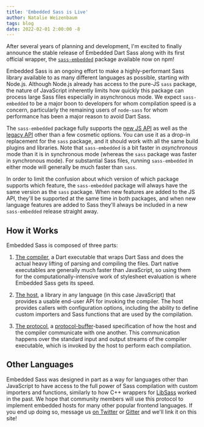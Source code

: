 ```yaml
---
title: 'Embedded Sass is Live'
author: Natalie Weizenbaum
tags: blog
date: 2022-02-01 2:00:00 -8
---
```


After several years of planning and development, I'm excited to finally announce
the stable release of Embedded Dart Sass along with its first official wrapper,
the [`sass-embedded`] package available now on npm!

[`sass-embedded`]: https://www.npmjs.com/package/sass-embedded

Embedded Sass is an ongoing effort to make a highly-performant Sass library
available to as many different languages as possible, starting with Node.js.
Although Node.js already has access to the pure-JS `sass` package, the nature of
JavaScript inherently limits how quickly this package can process large Sass
files especially in asynchronous mode. We expect `sass-embedded` to be a major
boon to developers for whom compilation speed is a concern, particularly the
remaining users of `node-sass` for whom performance has been a major reason to
avoid Dart Sass.

The `sass-embedded` package fully supports the [new JS API] as well as the
[legacy API] other than a few cosmetic options. You can use it as a drop-in
replacement for the `sass` package, and it should work with all the same build
plugins and libraries. Note that `sass-embedded` is a bit faster in
_asynchronous_ mode than it is in synchronous mode (whereas the `sass` package
was faster in synchronous mode). For substantial Sass files, running
`sass-embedded` in either mode will generally be much faster than `sass`.

[new JS API]: https://sass-lang.com/documentation/js-api#usage
[legacy API]: https://sass-lang.com/documentation/js-api#legacy-api

In order to limit the confusion about which version of which package supports
which feature, the `sass-embedded` package will always have the same version as
the `sass` package. When new features are added to the JS API, they'll be
supported at the same time in both packages, and when new language features are
added to Sass they'll always be included in a new `sass-embedded` release
straight away.

## How it Works

Embedded Sass is composed of three parts:

1. [The compiler], a Dart executable that wraps Dart Sass and does the actual
   heavy lifting of parsing and compiling the files. Dart native executables are
   generally much faster than JavaScript, so using them for the
   computationally-intensive work of stylesheet evaluation is where Embedded
   Sass gets its speed.

2. [The host], a library in any language (in this case JavaScript) that provides a
   usable end-user API for invoking the compiler. The host provides callers with
   configuration options, including the ability to define custom importers and
   Sass functions that are used by the compilation.

3. [The protocol], a [protocol-buffer]-based specification of how the host and
   the compiler communicate with one another. This communication happens over
   the standard input and output streams of the compiler executable, which is
   invoked by the host to perform each compilation.

[The compiler]: https://github.com/sass/dart-sass-embedded
[The host]: https://github.com/sass/embedded-host-node
[The protocol]: https://github.com/sass/embedded-protocol
[protocol-buffer]: https://en.wikipedia.org/wiki/Protocol_Buffers

## Other Languages

Embedded Sass was designed in part as a way for languages other than JavaScript
to have access to the full power of Sass compilation with custom importers and
functions, similarly to how C++ wrappers for [LibSass] worked in the past. We
hope that community members will use this protocol to implement embedded hosts
for many other popular frontend languages. If you end up doing so, message us
[on Twitter] or [Gitter] and we'll link it on this site!

[LibSass]: https://sass-lang.com/libsass
[on Twitter]: https://twitter.com/SassCSS
[Gitter]: https://gitter.im/sass/sass
